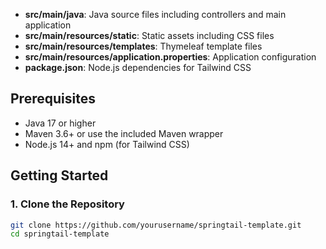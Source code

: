 
- **src/main/java**: Java source files including controllers and main application
- **src/main/resources/static**: Static assets including CSS files
- **src/main/resources/templates**: Thymeleaf template files
- **src/main/resources/application.properties**: Application configuration
- **package.json**: Node.js dependencies for Tailwind CSS

## Prerequisites

- Java 17 or higher
- Maven 3.6+ or use the included Maven wrapper
- Node.js 14+ and npm (for Tailwind CSS)

## Getting Started

### 1. Clone the Repository

```bash
git clone https://github.com/yourusername/springtail-template.git
cd springtail-template